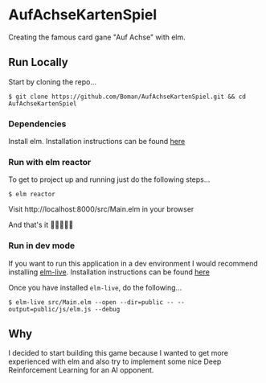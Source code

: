 # AufAchseKartenSpiel

Creating the famous card gane "Auf Achse" with elm.

## Run Locally

Start by cloning the repo...
```
$ git clone https://github.com/Boman/AufAchseKartenSpiel.git && cd AufAchseKartenSpiel
```

### Dependencies

Install elm. Installation instructions can be found [here](https://guide.elm-lang.org/install.html)

### Run with elm reactor

To get to project up and running just do the following steps...
```
$ elm reactor
```
Visit http://localhost:8000/src/Main.elm in your browser

And that's it 🎉🎉🎉🎉🎉

### Run in dev mode

If you want to run this application in a dev environment I would recommend
installing [elm-live](https://github.com/wking-io/elm-live). Installation
instructions can be found
[here](https://github.com/wking-io/elm-live#installation)

Once you have installed `elm-live`, do the following...
```
$ elm-live src/Main.elm --open --dir=public -- --output=public/js/elm.js --debug
```

## Why

I decided to start building this game because I wanted to get more experienced
with elm and also try to implement some nice Deep Reinforcement Learning for an
AI opponent.